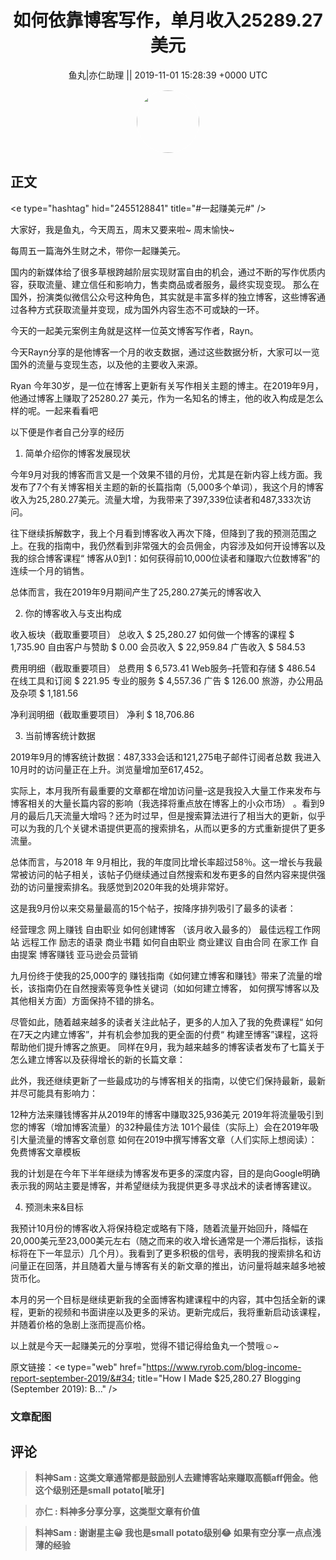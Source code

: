 <h1 align="center">如何依靠博客写作，单月收入25289.27美元</h1>




<p align="center">
    <a>鱼丸|亦仁助理 || 2019-11-01 15:28:39 &#43;0000 UTC</a>
</p>

<div align="center">
    <img src="https://images.zsxq.com/FtTHJfWYtR2To4jzwGiUQdhHaRRa?e=1590940799&amp;token=kIxbL07-8jAj8w1n4s9zv64FuZZNEATmlU_Vm6zD:AMY_BShrw-7TP6Fmqq7D-Deyytw=" width="100" height="100" style="border:1px solid;border-radius:50%; color:#ffffff"/>
</div>




## 正文

<div>
&lt;e type=&#34;hashtag&#34; hid=&#34;2455128841&#34; title=&#34;#一起赚美元#&#34; /&gt; 

大家好，我是鱼丸，今天周五，周末又要来啦~ 周末愉快~

每周五一篇海外生财之术，带你一起赚美元。

国内的新媒体给了很多草根跨越阶层实现财富自由的机会，通过不断的写作优质内容，获取流量、建立信任和影响力，售卖商品或者服务，最终实现变现。 那么在国外，扮演类似微信公众号这种角色，其实就是丰富多样的独立博客，这些博客通过各种方式获取流量并变现，成为国外内容生态不可或缺的一环。 


今天的一起美元案例主角就是这样一位英文博客写作者，Rayn。

今天Rayn分享的是他博客一个月的收支数据，通过这些数据分析，大家可以一览国外的流量与变现生态，以及他的主要收入来源。 



Ryan 今年30岁，是一位在博客上更新有关写作相关主题的博主。在2019年9月，他通过博客上赚取了25280.27  美元，作为一名知名的博主，他的收入构成是怎么样的呢。一起来看看吧

以下便是作者自己分享的经历

1. 简单介绍你的博客发展现状

今年9月对我的博客而言又是一个效果不错的月份，尤其是在新内容上线方面。我发布了7个有关博客相关主题的新的长篇指南（5,000多个单词），我这个月的博客收入为25,280.27美元。流量大增，为我带来了397,339位读者和487,333次访问。

往下继续拆解数字，我上个月看到博客收入再次下降，但降到了我的预测范围之上。在我的指南中，我仍然看到非常强大的会员佣金，内容涉及如何开设博客以及我的综合博客课程“ 博客从0到1：如何获得前10,000位读者和赚取六位数博客”的连续一个月的销售。

总体而言，我在2019年9月期间产生了25,280.27美元的博客收入

2. 你的博客收入与支出构成

收入板块（截取重要项目）
总收入                  $ 25,280.27
如何做一个博客的课程  $ 1,735.90
自由客户与赞助          $ 0.00
会员收入                $ 22,959.84
广告收入                  $ 584.53

费用明细（截取重要项目）
总费用                  $ 6,573.41
Web服务–托管和存储    $ 486.54
在线工具和订阅          $ 221.95
专业的服务              $ 4,557.36
广告                    $ 126.00
旅游，办公用品及杂项    $ 1,181.56


净利润明细（截取重要项目）
净利                   $ 18,706.86


3. 当前博客统计数据

2019年9月的博客统计数据：487,333会话和121,275电子邮件订阅者总数
我进入10月时的访问量正在上升。浏览量增加至617,452。

实际上，本月我所有最重要的文章都在增加访问量–这是我投入大量工作来发布与博客相关的大量长篇内容的影响（我选择将重点放在博客上的小众市场） 。看到9月的最后几天流量大增吗？还为时过早，但是搜索算法进行了相当大的更新，似乎可以为我的几个关键术语提供更高的搜索排名，从而以更多的方式重新提供了更多流量。

总体而言，与2018 年 9月相比，我的年度同比增长率超过58％。这一增长与我最常被访问的帖子相关，该帖子仍继续通过自然搜索和发布更多的自然内容来提供强劲的访问量搜索排名。我感觉到2020年我的处境非常好。

这是我9月份以来交易量最高的15个帖子，按降序排列吸引了最多的读者：

经营理念
网上赚钱
自由职业
如何创建博客  （该月收入最多的）
最佳远程工作网站
远程工作
励志的语录
商业书籍
如何自由职业
商业建议
自由合同
在家工作
自由提案
博客赚钱
亚马逊会员营销

九月份终于使我的25,000字的 赚钱指南《如何建立博客和赚钱》带来了流量的增长，该指南仍在自然搜索等竞争性关键词（如如何建立博客，  如何撰写博客以及其他相关方面）方面保持不错的排名。

尽管如此，随着越来越多的读者关注此帖子，更多的人加入了我的免费课程“ 如何在7天之内建立博客”，并有机会参加我的更全面的付费“ 构建至博客”课程，这将帮助他们提升博客之旅更。
同样在9月，我为越来越多的博客读者发布了七篇关于怎么建立博客以及获得增长的新的长篇文章：

此外，我还继续更新了一些最成功的与博客相关的指南，以使它们保持最新，最新并尽可能具有影响力：

12种方法来赚钱博客并从2019年的博客中赚取325,936美元
2019年将流量吸引到您的博客（增加博客流量）的32种最佳方法
101个最佳（实际上）会在2019年吸引大量流量的博客文章创意
如何在2019中撰写博客文章（人们实际上想阅读）：免费博客文章模板

我的计划是在今年下半年继续为博客发布更多的深度内容，目的是向Google明确表示我的网站主要是博客，并希望继续为我提供更多寻求战术的读者博客建议。

4. 预测未来&amp;目标

我预计10月份的博客收入将保持稳定或略有下降，随着流量开始回升，降幅在20,000美元至23,000美元左右（随之而来的收入增长通常是一个滞后指标，该指标将在下一年显示）几个月）。我看到了更多积极的信号，表明我的搜索排名和访问量正在回落，并且随着大量与博客有关的新文章的推出，访问量将越来越多地被货币化。

本月的另一个目标是继续更新我的全面博客构建课程中的内容，其中包括全新的课程，更新的视频和书面讲座以及更多的采访。更新完成后，我将重新启动该课程，并随着价格的急剧上涨而提高价格。

以上就是今天一起赚美元的分享啦，觉得不错记得给鱼丸一个赞哦☺~

原文链接：&lt;e type=&#34;web&#34; href=&#34;https://www.ryrob.com/blog-income-report-september-2019/&#34; title=&#34;How I Made $25,280.27 Blogging (September 2019): B...&#34; /&gt;
</div>

### 文章配图

<div class="image" align="center">

</div>


## 评论

<div align="left">
<div>

<blockquote >
<span> <strong>料神Sam : 这类文章通常都是鼓励别人去建博客站来赚取高额aff佣金。他这个级别还是small potato[呲牙] </strong></span>
</blockquote>

<blockquote >
<span> <strong>亦仁 : 料神多分享分享，这类型文章有价值 </strong></span>
</blockquote>

<blockquote >
<span> <strong>料神Sam : 谢谢星主😀 我也是small potato级别😂 如果有空分享一点点浅薄的经验 </strong></span>
</blockquote>

</div>
</div>